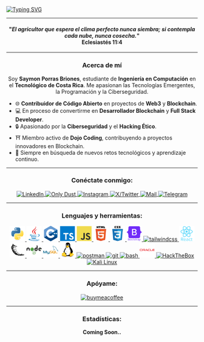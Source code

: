 <!-- HEADER -->
<a href="https://git.io/typing-svg"><img src="https://readme-typing-svg.herokuapp.com?font=Fira+Code&duration=2000&color=47F70E&center=true&multiline=true&width=435&height=60&lines=%24%3E%3EWhoami;%24%3E%3ECtpN3m0" alt="Typing SVG" /></a>

<hr>

<!-- MAIN PHRASE SECTION -->
<span align="center">
  <span>
    <h4 align="center">"<em>El agricultor que espera el clima perfecto nunca siembra; si contempla cada nube, nunca cosecha.</em>"  
      <br>
      <span align="center">Eclesiastés 11:4</span>
    </h4>
  </span>
</span>

<!-- ABOUT ME -->
<hr>
<h3 align="center">Acerca de mí</h3>
<p align="center">  
Soy <strong>Saymon Porras Briones</strong>, estudiante de <strong>Ingeniería en Computación</strong> en el <strong>Tecnológico de Costa Rica</strong>. Me apasionan las Tecnologías Emergentes, la Programación y la Ciberseguridad.
</p>

<ul> 
  <li>🌐 <strong>Contribuidor de Código Abierto</strong> en proyectos de <strong>Web3</strong> y <strong>Blockchain</strong>.</li>
  <li>💻 En proceso de convertirme en <strong>Desarrollador Blockchain</strong> y <strong>Full Stack Developer</strong>.</li>
  <li>🔒 Apasionado por la <strong>Ciberseguridad</strong> y el <strong>Hacking Ético</strong>.</li>
  <li>⛩️ Miembro activo de <strong>Dojo Coding</strong>, contribuyendo a proyectos innovadores en Blockchain.</li>
  <li>🚀 Siempre en búsqueda de nuevos retos tecnológicos y aprendizaje continuo.</li>
</ul>

<!-- CONNECTION -->
<hr>      
<h3 align="center">Conéctate conmigo:</h3>
<p align="center">
  <a href="https://www.linkedin.com/in/saymon-porras-briones-933630164/" target="blank">
    <img align="center" src="https://raw.githubusercontent.com/rahuldkjain/github-profile-readme-generator/master/src/images/icons/Social/linked-in-alt.svg" alt="LinkedIn" height="30" width="40" />
  </a>
  <a href="https://app.onlydust.com/u/CtpN3m01" target="blank">
    <img align="center" src="https://app.onlydust.com/_next/static/media/onlydust-logo.68e14357.webp" alt="Only Dust" height="40" width="40" />
  </a>
  <a href="https://www.instagram.com/ctpn3m0/" target="blank">
    <img align="center" src="https://raw.githubusercontent.com/rahuldkjain/github-profile-readme-generator/master/src/images/icons/Social/instagram.svg" alt="Instagram" height="30" width="40" />
  </a>
  <a href="https://x.com/CtpN3m0" target="blank">
    <img align="center" src="https://cdn.prod.website-files.com/5d66bdc65e51a0d114d15891/64cebdd90aef8ef8c749e848_X-EverythingApp-Logo-Twitter.jpg" alt="X/Twitter" height="40" width="40" />
  </a>
  <a href="mailto:CtpN3m0@proton.me" target="blank">
    <img align="center" src="https://w7.pngwing.com/pngs/152/1013/png-transparent-messaging-appl-logo-email-address-electronic-mailing-list-logo-internet-corrugated-tape.png" alt="Mail" height="40" width="40" />
  </a>
  <a href="https://t.me/CtpN3m01" target="blank">
    <img align="center" src="https://cdn.brandfetch.io/id68S6e-Gp/theme/dark/symbol.svg?c=1dxbfHSJFAPEGdCLU4o5B" alt="Telegram" height="40" width="40" />
  </a>
</p>

<!-- LANGUAGES AND TOOLS -->
<hr>
<h3 align="center">Lenguajes y herramientas:</h3>
<p align="center"> 
  <a href="https://www.python.org" target="_blank"> <img src="https://raw.githubusercontent.com/devicons/devicon/master/icons/python/python-original.svg" alt="python" width="40" height="40"/> </a> 
  <a href="https://www.java.com" target="_blank"> <img src="https://raw.githubusercontent.com/devicons/devicon/master/icons/java/java-original.svg" alt="java" width="40" height="40"/> </a>
  <a href="https://www.w3schools.com/cpp/" target="_blank"> <img src="https://raw.githubusercontent.com/devicons/devicon/master/icons/cplusplus/cplusplus-original.svg" alt="cplusplus" width="40" height="40"/> </a>
  <a href="https://www.typescriptlang.org/" target="_blank"> <img src="https://raw.githubusercontent.com/devicons/devicon/master/icons/typescript/typescript-original.svg" alt="typescript" width="40" height="40"/> </a>
  <a href="https://developer.mozilla.org/en-US/docs/Web/JavaScript" target="_blank"> <img src="https://raw.githubusercontent.com/devicons/devicon/master/icons/javascript/javascript-original.svg" alt="javascript" width="40" height="40"/> </a>
  <a href="https://www.w3.org/html/" target="_blank"> <img src="https://raw.githubusercontent.com/devicons/devicon/master/icons/html5/html5-original-wordmark.svg" alt="html5" width="40" height="40"/> </a>
  <a href="https://www.w3schools.com/css/" target="_blank"> <img src="https://raw.githubusercontent.com/devicons/devicon/master/icons/css3/css3-original-wordmark.svg" alt="css3" width="40" height="40"/> </a>
  <a href="https://getbootstrap.com" target="_blank"> <img src="https://raw.githubusercontent.com/devicons/devicon/master/icons/bootstrap/bootstrap-plain-wordmark.svg" alt="bootstrap" width="40" height="40"/> </a>
  <a href="https://tailwindcss.com/" target="_blank"> <img src="https://www.vectorlogo.zone/logos/tailwindcss/tailwindcss-icon.svg" alt="tailwindcss" width="40" height="40"/> </a>
  <a href="https://reactjs.org/" target="_blank"> <img src="https://raw.githubusercontent.com/devicons/devicon/master/icons/react/react-original-wordmark.svg" alt="react" width="40" height="40"/> </a>
  <a href="https://flask.palletsprojects.com/" target="_blank"> <img src="https://raw.githubusercontent.com/devicons/devicon/master/icons/flask/flask-original.svg" alt="flask" width="40" height="40"/> </a>
  <a href="https://nodejs.org" target="_blank"> <img src="https://raw.githubusercontent.com/devicons/devicon/master/icons/nodejs/nodejs-original-wordmark.svg" alt="nodejs" width="40" height="40"/> </a>
  <a href="https://www.mysql.com/" target="_blank"> <img src="https://raw.githubusercontent.com/devicons/devicon/master/icons/mysql/mysql-original-wordmark.svg" alt="mysql" width="40" height="40"/> </a>
  <a href="https://www.linux.org/" target="_blank"> <img src="https://raw.githubusercontent.com/devicons/devicon/master/icons/linux/linux-original.svg" alt="linux" width="40" height="40"/> </a>
  <a href="https://postman.com" target="_blank"> <img src="https://www.vectorlogo.zone/logos/getpostman/getpostman-icon.svg" alt="postman" width="40" height="40"/> </a>
  <a href="https://git-scm.com/" target="_blank"> <img src="https://www.vectorlogo.zone/logos/git-scm/git-scm-icon.svg" alt="git" width="40" height="40"/> </a>
  <a href="https://www.gnu.org/software/bash/" target="_blank"> <img src="https://www.vectorlogo.zone/logos/gnu_bash/gnu_bash-icon.svg" alt="bash" width="40" height="40"/> </a>
  <a href="https://www.oracle.com/database/technologies/" target="_blank"> <img src="https://raw.githubusercontent.com/devicons/devicon/master/icons/oracle/oracle-original.svg" alt="oracle" width="40" height="40"/> </a>
  <a href="https://www.hackthebox.com/" target="_blank">
  <img src="https://cdn.brandfetch.io/id-M19oKfL/w/400/h/400/theme/dark/icon.jpeg?c=1dxbfHSJFAPEGdCLU4o5B" alt="HackTheBox" width="40" height="40"/> </a>
  <a href="https://www.kali.org/" target="_blank">
  <img src="https://cdn.brandfetch.io/idpGnjg6MB/w/400/h/400/theme/dark/icon.jpeg?c=1dxbfHSJFAPEGdCLU4o5B" alt="Kali Linux" width="40" height="40"/> </a>
</p>

<!-- SUPPORT -->
<hr>
<h3 align="center">Apóyame:</h3>
<p align="center">
  <a href="https://buymeacoffee.com/ctpn3m0">
    <img align="center" src="https://cdn.buymeacoffee.com/buttons/v2/default-yellow.png" height="50" width="210" alt="buymeacoffee"/>
  </a>
</p>

<!-- GITHUB STATS -->
<hr>
<h3 align="center">Estadísticas:</h3>
<p align="center"> <strong>Coming Soon..</strong> </p>
